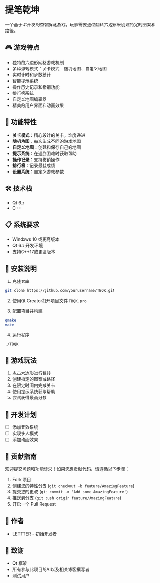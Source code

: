 # 提笔乾坤  

一个基于Qt开发的益智解谜游戏，玩家需要通过翻转六边形来创建特定的图案和路径。

## 🎮 游戏特点

- 独特的六边形网格游戏机制
- 多种游戏模式：关卡模式、随机地图、自定义地图
- 实时计时和步数统计
- 智能提示系统
- 操作历史记录和撤销功能
- 排行榜系统
- 自定义地图编辑器
- 精美的用户界面和动画效果

## 🚀 功能特性

- **关卡模式**：精心设计的关卡，难度递进
- **随机地图**：每次生成不同的游戏地图
- **自定义地图**：创建和保存自己的地图
- **提示系统**：在遇到困难时获取帮助
- **操作记录**：支持撤销操作
- **排行榜**：记录最佳成绩
- **设置系统**：自定义游戏参数

## 🛠️ 技术栈

- Qt 6.x
- C++

## 📋 系统要求

- Windows 10 或更高版本
- Qt 6.x 开发环境
- 支持C++17或更高版本

## 🔧 安装说明

1. 克隆仓库
```bash
git clone https://github.com/yourusername/TBQK.git
```

2. 使用Qt Creator打开项目文件 `TBQK.pro`

3. 配置项目并构建
```bash
qmake
make
```

4. 运行程序
```bash
./TBQK
```

## 🎯 游戏玩法

1. 点击六边形进行翻转
2. 创建指定的图案或路径
3. 在限定时间内完成关卡
4. 使用提示系统获取帮助
5. 尝试获得最高分数

## 📝 开发计划

- [ ] 添加音效系统
- [ ] 实现多人模式
- [ ] 添加动画效果

## 🤝 贡献指南

欢迎提交问题和功能请求！如果您想贡献代码，请遵循以下步骤：

1. Fork 项目
2. 创建您的特性分支 (`git checkout -b feature/AmazingFeature`)
3. 提交您的更改 (`git commit -m 'Add some AmazingFeature'`)
4. 推送到分支 (`git push origin feature/AmazingFeature`)
5. 开启一个 Pull Request

## 👥 作者

- LETTTER - 初始开发者

## 🙏 致谢

- Qt 框架
- 所有参与此项目的AI以及相关博客撰写者
- 测试用户

